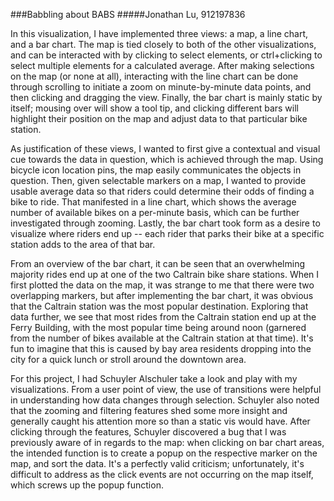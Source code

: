 ###Babbling about BABS
#####Jonathan Lu, 912197836

In this visualization, I have implemented three views: a map, a line chart, and a bar chart. The map is tied closely to both of the other visualizations, and can be interacted with by clicking to select elements, or ctrl+clicking to select multiple elements for a calculated average. After making selections on the map (or none at all), interacting with the line chart can be done through scrolling to initiate a zoom on minute-by-minute data points, and then clicking and dragging the view. Finally, the bar chart is mainly static by itself; mousing over will show a tool tip, and clicking different bars will highlight their position on the map and adjust data to that particular bike station.

As justification of these views, I wanted to first give a contextual and visual cue towards the data in question, which is achieved through the map. Using bicycle icon location pins, the map easily communicates the objects in question. Then, given selectable markers on a map, I wanted to provide usable average data so that riders could determine their odds of finding a bike to ride. That manifested in a line chart, which shows the average number of available bikes on a per-minute basis, which can be further investigated through zooming. Lastly, the bar chart took form as a desire to visualize where riders end up -- each rider that parks their bike at a specific station adds to the area of that bar.

From an overview of the bar chart, it can be seen that an overwhelming majority rides end up at one of the two Caltrain bike share stations. When I first plotted the data on the map, it was strange to me that there were two overlapping markers, but after implementing the bar chart, it was obvious that the Caltrain station was the most popular destination. Exploring that data further, we see that most rides from the Caltrain station end up at the Ferry Building, with the most popular time being around noon (garnered from the number of bikes available at the Caltrain station at that time). It's fun to imagine that this is caused by bay area residents dropping into the city for a quick lunch or stroll around the downtown area.

For this project, I had Schuyler Alschuler take a look and play with my visualizations. From a user point of view, the use of transitions were helpful in understanding how data changes through selection. Schuyler also noted that the zooming and filtering features shed some more insight and generally caught his attention more so than a static vis would have. After clicking through the features, Schuyler discovered a bug that I was previously aware of in regards to the map: when clicking on bar chart areas, the intended function is to create a popup on the respective marker on the map, and sort the data. It's a perfectly valid criticism; unfortunately, it's difficult to address as the click events are not occurring on the map itself, which screws up the popup function.
